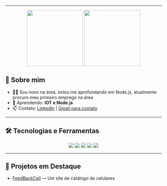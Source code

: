 
---
<p align="center">
  <img height="180em" src="https://github-readme-stats.vercel.app/api?username=BonatoGuilherme&show_icons=true&theme=radical&count_private=true&hide_rank=false"/>
  <img height="180em" src="https://github-readme-stats.vercel.app/api/top-langs/?username=BonatoGuilherme&layout=compact&theme=radical"/>
</p>

## 🚀 Sobre mim
- 👨‍💻 Sou novo na área, estou me aprofundando em Node.js, atualmente procuro meu primeiro emprego na área
- 🌱 Aprendendo: **IOT e Node.js**
- 📫 Contato: [LinkedIn]([https://www.linkedin.com/](https://www.linkedin.com/in/guilherme-dos-santos-bonato-bb4806311?utm_source=share&utm_campaign=share_via&utm_content=profile&utm_medium=android_app)) | [Gmail para contato](mailto:GuilhermeBonato344@gmail.com)

---

## 🛠️ Tecnologias e Ferramentas
<p align="center">
  <img src="https://img.shields.io/badge/-JavaScript-F7DF1E?style=flat&logo=javascript&logoColor=black"/>
  <img src="https://img.shields.io/badge/-HTML5-E34F26?style=flat&logo=html5&logoColor=white"/>
  <img src="https://img.shields.io/badge/-CSS3-1572B6?style=flat&logo=css3&logoColor=white"/>
  <img src="https://img.shields.io/badge/-VS%20Code-007ACC?style=flat&logo=visual-studio-code&logoColor=white"/>
  <img src="https://img.shields.io/badge/-Node.js-339933?style=flat&logo=node.js&logoColor=white"/>
</p>


---

## 📂 Projetos em Destaque

- [FeedBackCell](#) — Um site de catálogo de celulares

